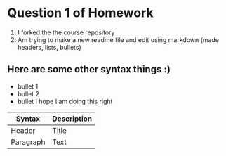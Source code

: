 # Question 1 of Homework 
1. I forked the the course repository 
2. Am trying to make a new readme file and edit using markdown (made headers, lists, bullets)
## Here are some other syntax things :)
- bullet 1 
- bullet 2 
- bullet I hope I am doing this right 

| Syntax | Description |
| ----------- | ----------- |
| Header | Title |
| Paragraph | Text |


